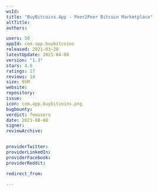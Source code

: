 ```yaml
---
wsId: 
title: "BuyBitcoins.App - Peer2Peer Bitcoin Marketplace"
altTitle: 
authors:

users: 50
appId: com.app.buybitcoins
released: 2021-03-20
latestUpdate: 2021-04-08
version: "1.3"
stars: 4.0
ratings: 17
reviews: 14
size: 95M
website: 
repository: 
issue: 
icon: com.app.buybitcoins.png
bugbounty: 
verdict: fewusers
date: 2021-08-08
signer: 
reviewArchive:


providerTwitter: 
providerLinkedIn: 
providerFacebook: 
providerReddit: 

redirect_from:

---
```



